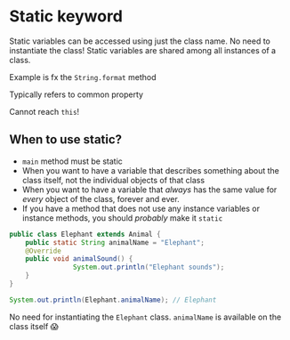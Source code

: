 # Static keyword



Static variables can be accessed using just the class name. No need to instantiate the class! Static variables are shared among all instances of a class. 

Example is fx the `String.format` method

Typically refers to common property

Cannot reach `this`!



## When to use static?

- `main` method must be static
- When you want to have a variable that describes something about the class itself, not the individual objects of that class
- When you want to have a variable that *always* has the same value for *every* object of the class, forever and ever.
- If you have a method that does not use any instance variables or instance methods, you should *probably* make it `static`



```java
public class Elephant extends Animal {
  	public static String animalName = "Elephant";
    @Override
    public void animalSound() {
				System.out.println("Elephant sounds");
    }
}
```



```java
System.out.println(Elephant.animalName); // Elephant
```

No need for instantiating the `Elephant` class. `animalName` is available on the class itself 😱


